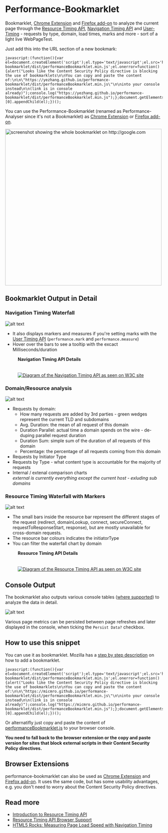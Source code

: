 Performance-Bookmarklet
=======================

Bookmarklet, [Chrome Extension](https://chrome.google.com/webstore/detail/performance-analyser/djgfmlohefpomchfabngccpbaflcahjf) and [Firefox add-on](https://addons.mozilla.org/en-US/firefox/addon/performance-analyser/) to analyze the current page through the [Resource Timing API](http://www.w3.org/TR/resource-timing), [Navigation Timing API](http://www.w3.org/TR/navigation-timing) and [User-Timing](http://www.w3.org/TR/user-timing/) - requests by type, domain, load times, marks and more - sort of a light live WebPageTest.


Just add this into the URL section of a new bookmark:

```
javascript:(function(){var el=document.createElement('script');el.type='text/javascript';el.src='https://yezhang.github.io/performance-bookmarklet/dist/performanceBookmarklet.min.js';el.onerror=function(){alert("Looks like the Content Security Policy directive is blocking the use of bookmarklets\n\nYou can copy and paste the content of:\n\n\"https://yezhang.github.io/performance-bookmarklet/dist/performanceBookmarklet.min.js\"\n\ninto your console instead\n\n(link is in console already)");console.log("https://yezhang.github.io/performance-bookmarklet/dist/performanceBookmarklet.min.js");};document.getElementsByTagName('body')[0].appendChild(el);})();
```

You can use the Performance-Bookmarklet (renamed as Performance-Analyser since it's not a Bookmarklet) as [Chrome Extension](https://chrome.google.com/webstore/detail/performance-analyser/djgfmlohefpomchfabngccpbaflcahjf) or [Firefox add-on](https://addons.mozilla.org/en-US/firefox/addon/performance-analyser/).

<a href="https://raw.githubusercontent.com/micmro/resourceTable/gh-pages/readme-assets/perfbook-full.png"><img src="https://raw.githubusercontent.com/micmro/resourceTable/gh-pages/readme-assets/perfbook-full.png" alt="screenshot showing the whole bookmarklet on http://google.com" height="500" /></a>


Bookmarklet Output in Detail
----------------------------

### Navigation Timing Waterfall

![alt text](https://raw.githubusercontent.com/micmro/resourceTable/gh-pages/readme-assets/perfbook-navigation-timing-waterfall.png "screenshot of navigation timing API waterfall output of bookmarklet on http://walmart.ca/en")

- It also displays markers and measures if you're setting marks with the [User Timing API](http://www.w3.org/TR/user-timing) (`performance.mark` and `performance.measure`)
- Hover over the bars to see a tooltip with the excact Milliseconds/duration

<figure>
  <figcaption><strong>Navigation Timing API Details</strong></figcaption>
  <br/><br/>
  <a href="https://raw.githubusercontent.com/micmro/resourceTable/gh-pages/readme-assets/navigation-timing-overview.svg"><img src="https://raw.githubusercontent.com/micmro/resourceTable/gh-pages/readme-assets/navigation-timing-overview.png" alt="Diagram of the Navigation Timing API as seen on W3C site" /></a>
</figure>


### Domain/Resource analysis

![alt text](https://raw.githubusercontent.com/micmro/resourceTable/gh-pages/readme-assets/perfbook-requests-pie-charts.png "screenshot of pie graph output of bookmarklet on http://velocityconf.com/velocityny2014")

- Requests by domain:
  - How many requests are added by 3rd parties - green wedges represent the current TLD and subdomains
  - Avg. Duration: the mean of all request of this domain
  - Duration Parallel: actual time a domain spends on the wire - de-duping parallel request duration
  - Duration Sum: simple sum of the duration of all requests of this domain
  - Percentage: the percentage of all requests coming from this domain
- Requests by Initiator Type
- Requests by Type - what content type is accountable for the majority of requests
- Internal / extenal comparison charts  
  *external is currently everything except the current host - exluding sub domains*


### Resource Timing Waterfall with Markers

![alt text](https://raw.githubusercontent.com/micmro/resourceTable/gh-pages/readme-assets/perfbook-resources-timing-waterfall.png "screenshot of resource timing API waterfall output of bookmarklet on http://stylify.me")

- The small bars inside the resource bar represent the different stages of the request (redirect, domainLookup, connect, secureConnect, requestToResponseStart, response), but are mostly unavailable for cross-domain requests.
- The resource bar colours indicates the initiatorType
- You can filter the waterfall chart by domain

<figure>
  <figcaption><strong>Resource Timing API Details</strong></figcaption>
  <br/><br/>
  <a href="https://raw.githubusercontent.com/micmro/resourceTable/gh-pages/readme-assets/resource-timing-overview.svg"><img src="https://raw.githubusercontent.com/micmro/resourceTable/gh-pages/readme-assets/resource-timing-overview.png" alt="Diagram of the Resource Timing API as seen on W3C site" /></a>
</figure>


Console Output
--------------

The bookmarklet also outputs various console tables ([where supported](https://developer.mozilla.org/en-US/docs/Web/API/Console/table)) to analyze the data in detail.

![alt text](https://raw.githubusercontent.com/micmro/resourceTable/gh-pages/readme-assets/perfbook-tables-resources.png "tabular output in console of all resources in the page")

Various page metrics can be persisted between page refreshes and later displayed in the console, when ticking the `Persist Data?` checkbox.


How to use this snippet
-----------------------

You can use it as bookmarklet. Mozilla has a [step by step description](https://support.mozilla.org/en-US/kb/bookmarklets-perform-common-web-page-tasks#w_how-do-i-install-a-bookmarklet) on how to add a bookmarklet.

```
javascript:(function(){var el=document.createElement('script');el.type='text/javascript';el.src='https://micmro.github.io/performance-bookmarklet/dist/performanceBookmarklet.min.js';el.onerror=function(){alert("Looks like the Content Security Policy directive is blocking the use of bookmarklets\n\nYou can copy and paste the content of:\n\n\"https://micmro.github.io/performance-bookmarklet/dist/performanceBookmarklet.min.js\"\n\ninto your console instead\n\n(link is in console already)");console.log("https://micmro.github.io/performance-bookmarklet/dist/performanceBookmarklet.min.js");};document.getElementsByTagName('body')[0].appendChild(el);})();
```

Or alternatifly just copy and paste the content of [performanceBookmarklet.js](https://raw.githubusercontent.com/micmro/performance-bookmarklet/master/dist/performanceBookmarklet.js) to your browser console.

**You need to fall back to the browser extension or the copy and paste version for sites that block external scripts in their Content Security Policy directives.**

Browser Extensions
------------------
performance-bookmarklet can also be used as [Chrome Extension](https://chrome.google.com/webstore/detail/performance-analyser/djgfmlohefpomchfabngccpbaflcahjf) and [Firefox add-on](https://addons.mozilla.org/en-US/firefox/addon/performance-analyser/). It uses the same code, but has some usability advantages, e.g. you don't need to worry about the Content Security Policy directives.


Read more
-----------
- [Introduction to Resource Timing API](http://googledevelopers.blogspot.ca/2013/12/measuring-network-performance-with.html)
- [Resource Timing API Browser Support](http://caniuse.com/#feat=resource-timing)
- [HTML5 Rocks: Measuring Page Load Speed with Navigation Timing](http://www.html5rocks.com/en/tutorials/webperformance/basics)
